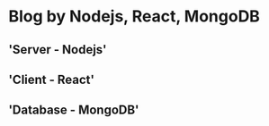 # Blog by Nodejs, React, MongoDB


## 'Server - Nodejs'

## 'Client - React'

## 'Database - MongoDB'